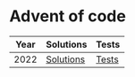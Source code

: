 # Advent of code


| Year | Solutions | Tests |
| --- | --- | --- |
| 2022 | [Solutions](advent_of_code_2022) |  [Tests](test) 